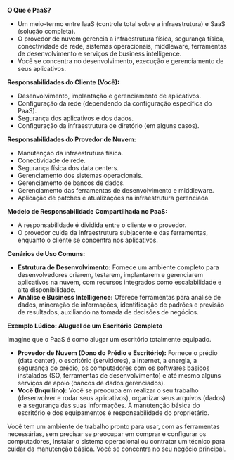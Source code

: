 **O Que é PaaS?**

* Um meio-termo entre IaaS (controle total sobre a infraestrutura) e SaaS (solução completa).
* O provedor de nuvem gerencia a infraestrutura física, segurança física, conectividade de rede, sistemas operacionais, middleware, ferramentas de desenvolvimento e serviços de business intelligence.
* Você se concentra no desenvolvimento, execução e gerenciamento de seus aplicativos.

**Responsabilidades do Cliente (Você):**

* Desenvolvimento, implantação e gerenciamento de aplicativos.
* Configuração da rede (dependendo da configuração específica do PaaS).
* Segurança dos aplicativos e dos dados.
* Configuração da infraestrutura de diretório (em alguns casos).

**Responsabilidades do Provedor de Nuvem:**

* Manutenção da infraestrutura física.
* Conectividade de rede.
* Segurança física dos data centers.
* Gerenciamento dos sistemas operacionais.
* Gerenciamento de bancos de dados.
* Gerenciamento das ferramentas de desenvolvimento e middleware.
* Aplicação de patches e atualizações na infraestrutura gerenciada.

**Modelo de Responsabilidade Compartilhada no PaaS:**

* A responsabilidade é dividida entre o cliente e o provedor.
* O provedor cuida da infraestrutura subjacente e das ferramentas, enquanto o cliente se concentra nos aplicativos.

**Cenários de Uso Comuns:**

* **Estrutura de Desenvolvimento:** Fornece um ambiente completo para desenvolvedores criarem, testarem, implantarem e gerenciarem aplicativos na nuvem, com recursos integrados como escalabilidade e alta disponibilidade.
* **Análise e Business Intelligence:** Oferece ferramentas para análise de dados, mineração de informações, identificação de padrões e previsão de resultados, auxiliando na tomada de decisões de negócios.

**Exemplo Lúdico: Aluguel de um Escritório Completo**

Imagine que o PaaS é como alugar um escritório totalmente equipado.

* **Provedor de Nuvem (Dono do Prédio e Escritório):** Fornece o prédio (data center), o escritório (servidores), a internet, a energia, a segurança do prédio, os computadores com os softwares básicos instalados (SO, ferramentas de desenvolvimento) e até mesmo alguns serviços de apoio (bancos de dados gerenciados).
* **Você (Inquilino):** Você se preocupa em realizar o seu trabalho (desenvolver e rodar seus aplicativos), organizar seus arquivos (dados) e a segurança das suas informações. A manutenção básica do escritório e dos equipamentos é responsabilidade do proprietário.

Você tem um ambiente de trabalho pronto para usar, com as ferramentas necessárias, sem precisar se preocupar em comprar e configurar os computadores, instalar o sistema operacional ou contratar um técnico para cuidar da manutenção básica. Você se concentra no seu negócio principal.
